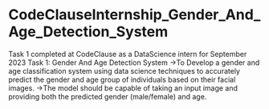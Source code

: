 # CodeClauseInternship_Gender_And_Age_Detection_System
Task 1 completed at CodeClause as a DataScience intern for September 2023
Task 1: Gender And Age Detection System 
->To Develop a gender and age classification system using data science techniques to accurately predict the gender and age group of individuals based on their facial images. 
->The model should be capable of taking an input image and providing both the predicted gender (male/female) and age.
